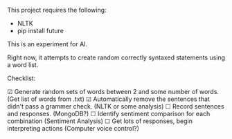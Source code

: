 
This project requires the following:
- NLTK
- pip install future

This is an experiment for AI.

Right now, it attempts to create random correctly syntaxed statements using a word list.

Checklist:

 ☑ Generate random sets of words between 2 and some number of words. (Get list of words from .txt)
 ☑ Automatically remove the sentences that didn't pass a grammer check. (NLTK or some analysis)
 ☐ Record sentences and responses. (MongoDB?)
 ☐ Identify sentiment comparison for each combination (Sentiment Analysis)
 ☐ Get lots of responses, begin interpreting actions (Computer voice control?)

